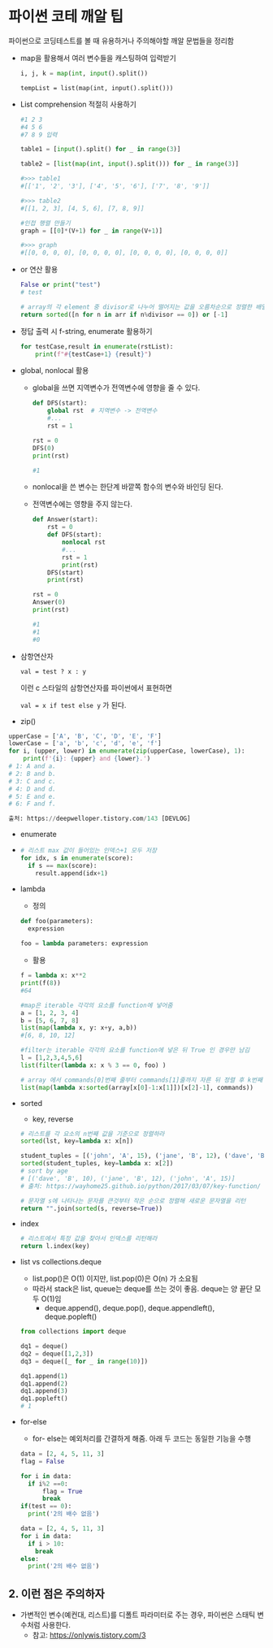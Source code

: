 # 파이썬 코테 깨알 팁

파이썬으로 코딩테스트를 볼 때 유용하거나 주의해야할 깨알 문법들을 정리함



* map을 활용해서 여러 변수들을 캐스팅하여 입력받기

  ```python
  i, j, k = map(int, input().split())
  ```

  ```
  tempList = list(map(int, input().split()))
  ```



* List comprehension 적절히 사용하기

  ```python
  #1 2 3
  #4 5 6
  #7 8 9 입력
  
  table1 = [input().split() for _ in range(3)]
  
  table2 = [list(map(int, input().split())) for _ in range(3)]
  
  #>>> table1
  #[['1', '2', '3'], ['4', '5', '6'], ['7', '8', '9']]
  
  #>>> table2
  #[[1, 2, 3], [4, 5, 6], [7, 8, 9]]
  
  #인접 행렬 만들기
  graph = [[0]*(V+1) for _ in range(V+1)]
  
  #>>> graph
  #[[0, 0, 0, 0], [0, 0, 0, 0], [0, 0, 0, 0], [0, 0, 0, 0]]
  ```

  

* or 연산 활용

  ```python
  False or print("test")
  # test
  
  # array의 각 element 중 divisor로 나누어 떨어지는 값을 오름차순으로 정렬한 배열
  return sorted([n for n in arr if n%divisor == 0]) or [-1]
  ```

  



* 정답 출력 시 f-string, enumerate 활용하기

  ```python
  for testCase,result in enumerate(rstList):
      print(f"#{testCase+1} {result}")
  ```



* global, nonlocal 활용

  * global을 쓰면 지역변수가 전역변수에 영향을 줄 수 있다.

    ```python
    def DFS(start):
        global rst	# 지역변수 -> 전역변수
        #...
        rst = 1
    
    rst = 0
    DFS(0)
    print(rst)
    
    #1
    ```

  

  * nonlocal을 쓴 변수는 한단계 바깥쪽 함수의 변수와 바인딩 된다.

  * 전역변수에는 영향을 주지 않는다.

    ```python
    def Answer(start):
        rst = 0
        def DFS(start):
            nonlocal rst
            #...
            rst = 1
            print(rst)
        DFS(start)
        print(rst)
    
    rst = 0
    Answer(0)
    print(rst)
    
    #1
    #1
    #0
    ```

  

* 삼항연산자

  `val = test ? x : y` 

  이런 c 스타일의 삼항연산자를 파이썬에서 표현하면 

  `val = x if test else y` 가 된다.

  

*  zip()

  ```python
  upperCase = ['A', 'B', 'C', 'D', 'E', 'F']
  lowerCase = ['a', 'b', 'c', 'd', 'e', 'f']
  for i, (upper, lower) in enumerate(zip(upperCase, lowerCase), 1):
      print(f'{i}: {upper} and {lower}.')
  # 1: A and a.
  # 2: B and b.
  # 3: C and c.
  # 4: D and d.
  # 5: E and e.
  # 6: F and f.
  
  출처: https://deepwelloper.tistory.com/143 [DEVLOG]
  ```



* enumerate


* ```python
  # 리스트 max 값이 들어있는 인덱스+1 모두 저장
  for idx, s in enumerate(score):
    if s == max(score):
      result.append(idx+1)
  ```



* lambda

  * 정의

  ```python
  def foo(parameters):
    expression
    
  foo = lambda parameters: expression
  ```

  * 활용

  ```python
  f = lambda x: x**2
  print(f(8))
  #64
  
  #map은 iterable 각각의 요소를 function에 넣어줌
  a = [1, 2, 3, 4]
  b = [5, 6, 7, 8]
  list(map(lambda x, y: x+y, a,b))
  #[6, 8, 10, 12]
  
  #filter는 iterable 각각의 요소를 function에 넣은 뒤 True 인 경우만 남김
  l = [1,2,3,4,5,6]
  list(filter(lambda x: x % 3 == 0, foo) )
  
  # array 에서 commands[0]번째 줄부터 commands[1]줄까지 자른 뒤 정렬 후 k번째 값 선택
  list(map(lambda x:sorted(array[x[0]-1:x[1]])[x[2]-1], commands))
  ```

  

* sorted

  * key, reverse

  ```python
  # 리스트를 각 요소의 n번째 값을 기준으로 정렬하라
  sorted(lst, key=lambda x: x[n])
  
  student_tuples = [('john', 'A', 15), ('jane', 'B', 12), ('dave', 'B', 10)] 
  sorted(student_tuples, key=lambda x: x[2])   
  # sort by age
  # [('dave', 'B', 10), ('jane', 'B', 12), ('john', 'A', 15)]
  # 출처: https://wayhome25.github.io/python/2017/03/07/key-function/
  
  # 문자열 s에 나타나는 문자를 큰것부터 작은 순으로 정렬해 새로운 문자열을 리턴
  return "".join(sorted(s, reverse=True))
  
  ```



* index

  ```python
  # 리스트에서 특정 값을 찾아서 인덱스를 리턴해라
  return l.index(key)
  ```



* list vs collections.deque

  * list.pop()은 O(1) 이지만, list.pop(0)은 O(n) 가 소요됨
  * 따라서 stack은 list, queue는 deque를 쓰는 것이 좋음. deque는 양 끝단 모두 O(1)임
    * deque.append(), deque.pop(), deque.appendleft(), deque.popleft()

  ```python
  from collections import deque
  
  dq1 = deque()
  dq2 = deque([1,2,3])
  dq3 = deque([_ for _ in range(10)])
  
  dq1.append(1)
  dq1.append(2)
  dq1.append(3)
  dq1.popleft()
  # 1
  ```

  

* for-else

  * for- else는 예외처리를 간결하게 해줌. 아래 두 코드는 동일한 기능을 수행

  ```python
  data = [2, 4, 5, 11, 3]
  flag = False
  
  for i in data:
  	if i%2 ==0:
  		flag = True
  		break
  if(test == 0):
  	print('2의 배수 없음')
  ```

  ```python
  data = [2, 4, 5, 11, 3]
  for i in data:
    if i > 10:
      break
  else:
    print('2의 배수 없음')
  ```

## 2. 이런 점은 주의하자

* 가변적인 변수(예컨대, 리스트)를 디폴트 파라미터로 주는 경우, 파이썬은 스태틱 변수처럼 사용한다.
  * 참고: https://onlywis.tistory.com/3

